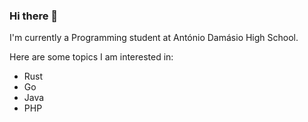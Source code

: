 ### Hi there 👋

I'm currently a Programming student at António Damásio High School.

Here are some topics I am interested in:

-  Rust
-  Go
-  Java
-  PHP




